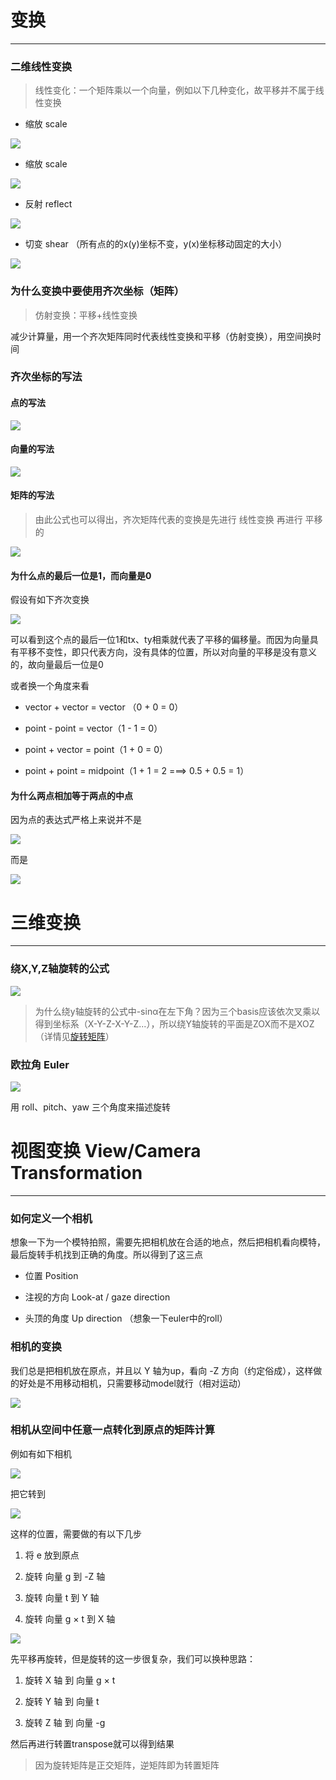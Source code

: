 # 变换

---

### 二维线性变换

> 线性变化：一个矩阵乘以一个向量，例如以下几种变化，故平移并不属于线性变换

- 缩放 scale

![](https://github.com/SADYX/memos/blob/master/assets/images/svg1.svg)

- 缩放 scale 

![](https://github.com/SADYX/memos/blob/master/assets/images/svg2.svg)

- 反射 reflect

![](https://github.com/SADYX/memos/blob/master/assets/images/svg3.svg)

- 切变 shear （所有点的的x(y)坐标不变，y(x)坐标移动固定的大小）

![](https://github.com/SADYX/memos/blob/master/assets/images/svg4.svg)

### 为什么变换中要使用齐次坐标（矩阵）

> 仿射变换：平移+线性变换

减少计算量，用一个齐次矩阵同时代表线性变换和平移（仿射变换），用空间换时间

### 齐次坐标的写法

#### 点的写法

![](https://github.com/SADYX/memos/blob/master/assets/images/svg5.svg)

#### 向量的写法

![](https://github.com/SADYX/memos/blob/master/assets/images/svg6.svg)

#### 矩阵的写法

> 由此公式也可以得出，齐次矩阵代表的变换是先进行 线性变换 再进行 平移 的

![](https://github.com/SADYX/memos/blob/master/assets/images/2023-03-21-00-27-23-image.png)

#### 为什么点的最后一位是1，而向量是0

假设有如下齐次变换

![](https://github.com/SADYX/memos/blob/master/assets/images/2023-03-21-00-01-07-image.png)

可以看到这个点的最后一位1和tx、ty相乘就代表了平移的偏移量。而因为向量具有平移不变性，即只代表方向，没有具体的位置，所以对向量的平移是没有意义的，故向量最后一位是0

或者换一个角度来看

- vector + vector = vector （0 + 0 = 0）

- point - point = vector（1 - 1 = 0）

- point + vector = point（1 + 0 = 0）

- point + point = midpoint（1 + 1 = 2  ===> 0.5 + 0.5 = 1）

#### 为什么两点相加等于两点的中点

因为点的表达式严格上来说并不是

![](https://github.com/SADYX/memos/blob/master/assets/images/svg5.svg)

而是

![](https://github.com/SADYX/memos/blob/master/assets/images/svg7.svg)

# 

# 三维变换

---

### 绕X,Y,Z轴旋转的公式

![](https://github.com/SADYX/memos/blob/master/assets/images/2023-03-21-22-28-57-image.png)

> 为什么绕y轴旋转的公式中-sinα在左下角？因为三个basis应该依次叉乘以得到坐标系（X-Y-Z-X-Y-Z...），所以绕Y轴旋转的平面是ZOX而不是XOZ（详情见[旋转矩阵](https://blog.csdn.net/csxiaoshui/article/details/65446125)）

### 

### 欧拉角 Euler

![](https://github.com/SADYX/memos/blob/master/assets/images/2023-03-21-23-22-54-image.png)

用 roll、pitch、yaw 三个角度来描述旋转

# 视图变换 View/Camera Transformation

---

### 如何定义一个相机

想象一下为一个模特拍照，需要先把相机放在合适的地点，然后把相机看向模特，最后旋转手机找到正确的角度。所以得到了这三点

- 位置 Position

- 注视的方向 Look-at / gaze direction

- 头顶的角度 Up direction （想象一下euler中的roll）

### 相机的变换

我们总是把相机放在原点，并且以 Y 轴为up，看向 -Z 方向（约定俗成），这样做的好处是不用移动相机，只需要移动model就行（相对运动）

![](https://github.com/SADYX/memos/blob/master/assets/images/2023-03-21-23-58-32-image.png)

### 相机从空间中任意一点转化到原点的矩阵计算

例如有如下相机

![](https://github.com/SADYX/memos/blob/master/assets/images/2023-03-22-00-00-25-image.png)

把它转到

![](https://github.com/SADYX/memos/blob/master/assets/images/2023-03-21-23-58-32-image.png)

这样的位置，需要做的有以下几步

1. 将 e 放到原点

2. 旋转 向量 g 到 -Z 轴

3. 旋转 向量 t 到 Y 轴

4. 旋转 向量 g × t 到 X 轴

![](https://github.com/SADYX/memos/blob/master/assets/images/2023-03-21-23-59-37-image.png)

先平移再旋转，但是旋转的这一步很复杂，我们可以换种思路：

1. 旋转 X 轴 到 向量 g × t

2. 旋转 Y 轴 到 向量 t

3. 旋转 Z 轴 到 向量 -g

然后再进行转置transpose就可以得到结果

> 因为旋转矩阵是正交矩阵，逆矩阵即为转置矩阵
